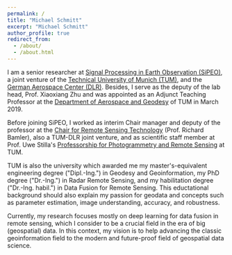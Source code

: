 ```yaml
---
permalink: /
title: "Michael Schmitt"
excerpt: "Michael Schmitt"
author_profile: true
redirect_from: 
  - /about/
  - /about.html
---
```


I am a senior researcher at [Signal Processing in Earth Observation (SiPEO)](https://www.sipeo.lrg.tum.de/), a joint venture of the [Technical University of Munich (TUM)](https://www.tum.de/), and the [German Aerospace Center (DLR)](https://www.dlr.de). 
Besides, I serve as the deputy of the lab head, Prof. Xiaoxiang Zhu and was appointed as an Adjunct Teaching Professor at the [Department of Aerospace and Geodesy](https://www.lrg.tum.de) of TUM in March 2019.

Before joining SiPEO, I worked as interim Chair manager and deputy of the professor at the [Chair for Remote Sensing Technology](https://www.lmf.lrg.tum.de/) (Prof. Richard Bamler), also a TUM-DLR joint venture, and as scientific staff member at Prof. Uwe Stilla's [Professorship for Photogrammetry and Remote Sensing](https://www.pf.lrg.tum.de/) at TUM. 

TUM is also the university which awarded me my master's-equivalent engineering degree ("Dipl.-Ing.") in Geodesy and Geoinformation, my PhD degree ("Dr.-Ing.") in Radar Remote Sensing, and my habilitation degree ("Dr.-Ing. habil.") in Data Fusion for Remote Sensing. This eductational background should also explain my passion for geodata and concepts such as parameter estimation, image understanding, accuracy, and robustness.

Currently, my research focuses mostly on deep learning for data fusion in remote sensing, which I consider to be a crucial field in the era of big (geospatial) data. 
In this context, my vision is to help advancing the classic geoinformation field to the modern and future-proof field of geospatial data science. 
